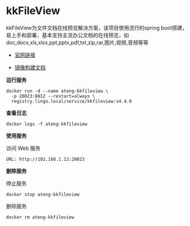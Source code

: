# kkFileView

kkFileView为文件文档在线预览解决方案，该项目使用流行的spring boot搭建，易上手和部署，基本支持主流办公文档的在线预览，如doc,docx,xls,xlsx,ppt,pptx,pdf,txt,zip,rar,图片,视频,音频等等

- [官网链接](https://www.kkview.cn/zh-cn/index.html)

- [镜像构建文档](/work/docker/dockerfile/kkfileview/v4.4.0/)



**运行服务**

```
docker run -d --name ateng-kkfileview \
  -p 20023:8012 --restart=always \
  registry.lingo.local/service/kkfileview:v4.4.0
```

**查看日志**

```
docker logs -f ateng-kkfileview
```

**使用服务**

访问 Web 服务

```
URL: http://192.168.1.12:20023
```

**删除服务**

停止服务

```
docker stop ateng-kkfileview
```

删除服务

```
docker rm ateng-kkfileview
```

